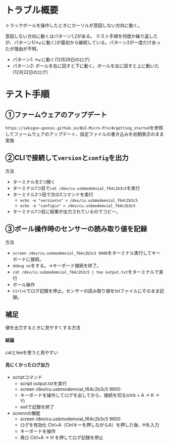 # トラブル概要

トラックボールを操作したときにカーソルが意図しない方向に動く。

意図しない方向に動くはパターン1,2がある。
テスト手順を何度か繰り返したが、パターン1(↗︎↙︎に動く)が最初から継続している。パターン2が一度だけあったが理由が不明。

- パターン1: ↗︎↙︎に動く(12月28日のログ)
- パターン2: ボールを右に回すと下に動く。ボールを左に回すと上に動いた(12月22日のログ)


# テスト手順

## ①ファームウェアのアップデート
`https://sekigon-gonnoc.github.io/BLE-Micro-Pro/#/getting_started`を参照してファームウェアのアップデート、設定ファイルの書き込みを初期表示のまま実施

## ②CLIで接続して`version`と`config`を出力
方法
  - ターミナルを2つ開く
  - ターミナル1つ目で`cat /dev/cu.usbmodemvial_f64c2b3c5`を実行
  - ターミナル2つ目で次の2コマンドを実行
    - `echo -e "version\n" > /dev/cu.usbmodemvial_f64c2b3c5`
    - `echo -e "config\n" > /dev/cu.usbmodemvial_f64c2b3c5`
  - ターミナル1つ目に結果が出力されているのでコピー。


## ③ボール操作時のセンサーの読み取り値を記録
方法
  - `screen /dev/cu.usbmodemvial_f64c2b3c5 9600`をターミナル実行してキーボードに接続。
  - `debug on`をする。→キーボード接続を終了。
  - `cat /dev/cu.usbmodemvial_f64c2b3c5 | tee output.txt`をターミナルで実行
  -  ボール操作
  -  `Ctrl+C`でログ記録を停止。センサーの読み取り値をtxtファイルにそのまま記録。

## 補足
値を出力するときに見やすくする方法  

#### 結論
catとteeを使うと見やすい

#### 見にくかったログ出力
- scriptコマンド
  - script output.txtを実行
  - screen /dev/cu.usbmodemvial_f64c2b3c5 9600
  - キーボードを操作してログを出してから、接続を切る(ctrk + A → K → Y)
  - exitで記録を終了
- scrennの機能
  - screen /dev/cu.usbmodemvial_f64c2b3c5 9600
  - ログを有効化 Ctrl+A（Ctrlキーを押しながらA）を押した後、Hを入力
  - キーボードを操作
  - 再び Ctrl+A → H を押してログ記録を停止
